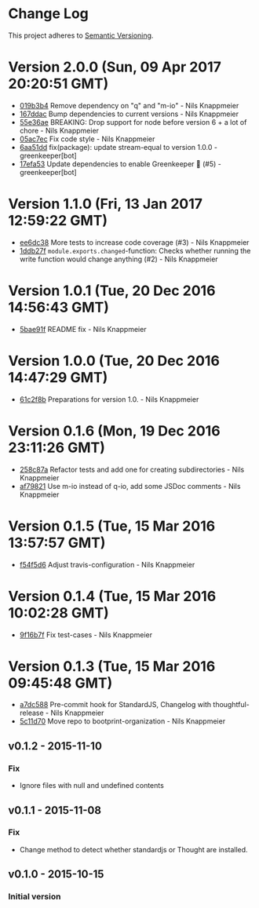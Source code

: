 # Change Log

This project adheres to [Semantic Versioning](http://semver.org/).

<a name="current-release"></a>
# Version 2.0.0 (Sun, 09 Apr 2017 20:20:51 GMT)

* [019b3b4](https://github.com/bootprint/customize-write-files/commit/019b3b4) Remove dependency on "q" and "m-io" - Nils Knappmeier
* [167ddac](https://github.com/bootprint/customize-write-files/commit/167ddac) Bump dependencies to current versions - Nils Knappmeier
* [55e36ae](https://github.com/bootprint/customize-write-files/commit/55e36ae) BREAKING: Drop support for node before version 6 + a lot of chore - Nils Knappmeier
* [05ac7ec](https://github.com/bootprint/customize-write-files/commit/05ac7ec) Fix code style - Nils Knappmeier
* [6aa51dd](https://github.com/bootprint/customize-write-files/commit/6aa51dd) fix(package): update stream-equal to version 1.0.0 - greenkeeper[bot]
* [17efa53](https://github.com/bootprint/customize-write-files/commit/17efa53) Update dependencies to enable Greenkeeper 🌴 (#5) - greenkeeper[bot]



# Version 1.1.0 (Fri, 13 Jan 2017 12:59:22 GMT)

* [ee6dc38](https://github.com/bootprint/customize-write-files/commit/ee6dc38) More tests to increase code coverage (#3) - Nils Knappmeier
* [1ddb27f](https://github.com/bootprint/customize-write-files/commit/1ddb27f) `module.exports.changed`-function: Checks whether running the write function would change anything (#2) - Nils Knappmeier

# Version 1.0.1 (Tue, 20 Dec 2016 14:56:43 GMT)

* [5bae91f](https://github.com/bootprint/customize-write-files/commit/5bae91f) README fix - Nils Knappmeier

# Version 1.0.0 (Tue, 20 Dec 2016 14:47:29 GMT)

* [61c2f8b](https://github.com/bootprint/customize-write-files/commit/61c2f8b) Preparations for version 1.0. - Nils Knappmeier

# Version 0.1.6 (Mon, 19 Dec 2016 23:11:26 GMT)

* [258c87a](https://github.com/bootprint/customize-write-files/commit/258c87a) Refactor tests and add one for creating subdirectories - Nils Knappmeier
* [af79821](https://github.com/bootprint/customize-write-files/commit/af79821) Use m-io instead of q-io, add some JSDoc comments - Nils Knappmeier

# Version 0.1.5 (Tue, 15 Mar 2016 13:57:57 GMT)

* [f54f5d6](https://github.com/bootprint/customize-write-files/commit/f54f5d6) Adjust travis-configuration - Nils Knappmeier


# Version 0.1.4 (Tue, 15 Mar 2016 10:02:28 GMT)

* [9f16b7f](https://github.com/bootprint/customize-write-files/commit/9f16b7f) Fix test-cases - Nils Knappmeier

# Version 0.1.3 (Tue, 15 Mar 2016 09:45:48 GMT)

* [a7dc588](https://github.com/bootprint/customize-write-files/commit/a7dc588) Pre-commit hook for StandardJS, Changelog with thoughtful-release - Nils Knappmeier
* [5c11d70](https://github.com/bootprint/customize-write-files/commit/5c11d70) Move repo to bootprint-organization - Nils Knappmeier

## v0.1.2 - 2015-11-10

### Fix

* Ignore files with null and undefined contents

## v0.1.1 - 2015-11-08

### Fix

* Change method to detect whether standardjs or Thought are installed.


## v0.1.0 - 2015-10-15
### Initial version
